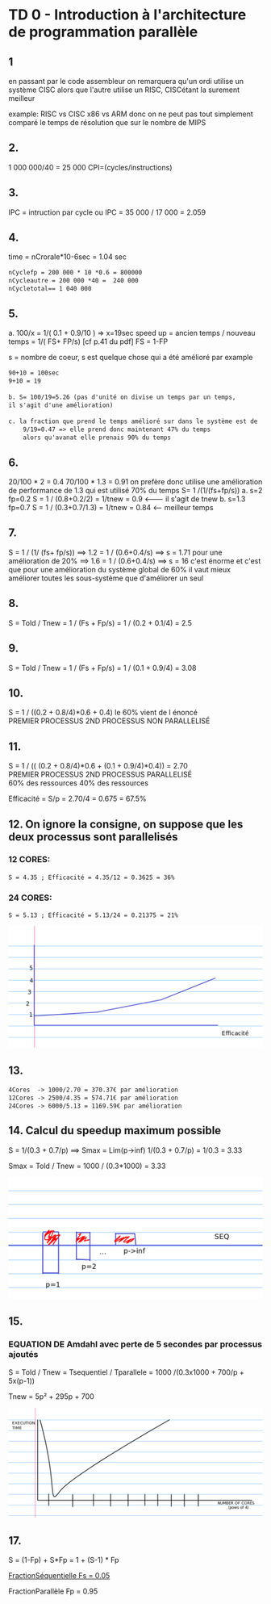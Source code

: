 # TD 0 - Introduction à l'architecture de programmation parallèle
## 1
 en passant par le code assembleur on remarquera qu'un ordi utilise
un système CISC alors que l'autre utilise un RISC, CISCétant la surement 
meilleur

example:
RISC vs CISC
x86 vs ARM
donc on ne peut pas tout simplement comparé le temps de résolution que sur le 
nombre de MIPS

## 2.
 1 000 000/40 = 25 000 
CPI=(cycles/instructions)

## 3.
 IPC = intruction par cycle
ou  IPC = 35 000 / 17 000 =  2.059

## 4.
  time = nCrorale*10-6sec = 1.04 sec
    
    nCyclefp = 200 000 * 10 *0.6 = 800000
    nCycleautre = 200 000 *40 =  240 000
    nCycletotal== 1 040 000

## 5.
  a. 100/x = 1/( 0.1 + 0.9/10 ) => x=19sec
speed up = ancien temps / nouveau temps = 1/( FS+ FP/s) [cf p.41 du pdf]
    FS = 1-FP

s = nombre de coeur, s est quelque chose qui a été amélioré
par example

    90+10 = 100sec 
    9+10 = 19

    b. S= 100/19=5.26 (pas d'unité on divise un temps par un temps,
    il s'agit d'une amélioration)

    c. la fraction que prend le temps amélioré sur dans le système est de 
        9/19=0.47 => elle prend donc maintenant 47% du temps
        alors qu'avanat elle prenais 90% du temps

## 6. 
 20/100 * 2 = 0.4
    70/100 * 1.3 = 0.91
on prefère donc utilise une amélioration de performance de 1.3 qui est utilisé 70% du temps
S= 1 /(1/(fs+fp/s))
 a. s=2 fp=0.2      S = 1 / (0.8+0.2/2) = 1/tnew = 0.9 <--- il s'agit de tnew
 b. s=1.3 fp=0.7    S = 1 / (0.3+0.7/1.3) = 1/tnew = 0.84 <-- meilleur temps 


## 7. 
 S = 1 / (1/ (fs+ fp/s)) 
    ==> 1.2 = 1 / (0.6+0.4/s) ==> s = 1.71  pour une amélioration de 20%
    ==> 1.6 = 1 / (0.6+0.4/s) ==> s = 16 c'est énorme et c'est que pour une amélioration du système global de 60% 
il vaut mieux améliorer toutes les sous-système que d'améliorer un seul

## 8. 
S = Told / Tnew = 1 / (Fs + Fp/s) = 1 / (0.2 + 0.1/4) = 2.5


## 9.
S = Told / Tnew = 1 / (Fs + Fp/s) = 1 / (0.1 + 0.9/4) = 3.08

## 10.
S = 1 / ((0.2 + 0.8/4)*0.6 + 0.4)    le 60% vient de l énoncé <br>
        PREMIER PROCESSUS    2ND PROCESSUS NON PARALLELISÉ                                  
## 11.
S = 1 / (( (0.2 + 0.8/4)*0.6 + (0.1 + 0.9/4)*0.4))  = 2.70 <br>
        PREMIER PROCESSUS   2ND PROCESSUS PARALLELISÉ <br>
        60% des ressources  40% des ressources

Efficacité = S/p = 2.70/4 = 0.675 = 67.5%


## 12. On ignore la consigne, on suppose que les deux processus sont parallelisés

### 12 CORES: 
    S = 4.35 ; Efficacité = 4.35/12 = 0.3625 = 36%
### 24 CORES:
    S = 5.13 ; Efficacité = 5.13/24 = 0.21375 = 21%

<img src="./img/graph.png"></img>

## 13.
    4Cores  -> 1000/2.70 = 370.37€ par amélioration
    12Cores -> 2500/4.35 = 574.71€ par amélioration
    24Cores -> 6000/5.13 = 1169.59€ par amélioration

## 14. Calcul du speedup maximum possible
S = 1/(0.3 + 0.7/p) ==> Smax = Lim(p->inf) 1/(0.3 + 0.7/p) = 1/0.3 = 3.33

Smax = Told / Tnew = 1000 / (0.3*1000) = 3.33

<img src = "./img/graph2.png"></img>

## 15.
### EQUATION DE Amdahl avec perte de 5 secondes par processus ajoutés
S = Told / Tnew = Tsequentiel / Tparallele = 1000 /(0.3x1000 + 700/p + 5x(p-1)) 

Tnew = 5p² + 295p + 700

<img src="./img/graph3.png"></img>

## 17.

S = (1-Fp) + S*Fp = 1 + (S-1) * Fp

<p style="text-decoration: underline">FractionSéquentielle Fs = 0.05<p>
FractionParallèle Fp = 0.95


